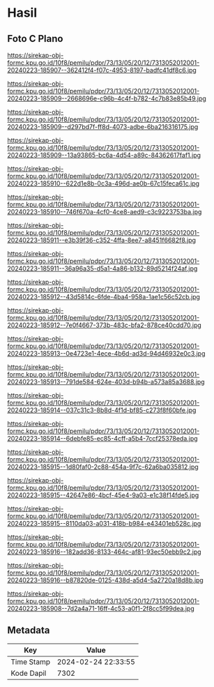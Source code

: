 # Hasil

## Foto C Plano

https://sirekap-obj-formc.kpu.go.id/10f8/pemilu/pdpr/73/13/05/20/12/7313052012001-20240223-185907--362412f4-f07c-4953-8197-badfc41df8c6.jpg

https://sirekap-obj-formc.kpu.go.id/10f8/pemilu/pdpr/73/13/05/20/12/7313052012001-20240223-185909--2668696e-c96b-4c4f-b782-4c7b83e85b49.jpg

https://sirekap-obj-formc.kpu.go.id/10f8/pemilu/pdpr/73/13/05/20/12/7313052012001-20240223-185909--d297bd7f-ff8d-4073-adbe-6ba216316175.jpg

https://sirekap-obj-formc.kpu.go.id/10f8/pemilu/pdpr/73/13/05/20/12/7313052012001-20240223-185909--13a93865-bc6a-4d54-a89c-84362617faf1.jpg

https://sirekap-obj-formc.kpu.go.id/10f8/pemilu/pdpr/73/13/05/20/12/7313052012001-20240223-185910--622d1e8b-0c3a-496d-ae0b-67c15feca61c.jpg

https://sirekap-obj-formc.kpu.go.id/10f8/pemilu/pdpr/73/13/05/20/12/7313052012001-20240223-185910--746f670a-4cf0-4ce8-aed9-c3c9223753ba.jpg

https://sirekap-obj-formc.kpu.go.id/10f8/pemilu/pdpr/73/13/05/20/12/7313052012001-20240223-185911--e3b39f36-c352-4ffa-8ee7-a8451f6682f8.jpg

https://sirekap-obj-formc.kpu.go.id/10f8/pemilu/pdpr/73/13/05/20/12/7313052012001-20240223-185911--36a96a35-d5a1-4a86-b132-89d5214f24af.jpg

https://sirekap-obj-formc.kpu.go.id/10f8/pemilu/pdpr/73/13/05/20/12/7313052012001-20240223-185912--43d5814c-6fde-4ba4-958a-1ae1c56c52cb.jpg

https://sirekap-obj-formc.kpu.go.id/10f8/pemilu/pdpr/73/13/05/20/12/7313052012001-20240223-185912--7e0f4667-373b-483c-bfa2-878ce40cdd70.jpg

https://sirekap-obj-formc.kpu.go.id/10f8/pemilu/pdpr/73/13/05/20/12/7313052012001-20240223-185913--0e4723e1-4ece-4b6d-ad3d-94d46932e0c3.jpg

https://sirekap-obj-formc.kpu.go.id/10f8/pemilu/pdpr/73/13/05/20/12/7313052012001-20240223-185913--791de584-624e-403d-b94b-a573a85a3688.jpg

https://sirekap-obj-formc.kpu.go.id/10f8/pemilu/pdpr/73/13/05/20/12/7313052012001-20240223-185914--037c31c3-8b8d-4f1d-bf85-c273f8f60bfe.jpg

https://sirekap-obj-formc.kpu.go.id/10f8/pemilu/pdpr/73/13/05/20/12/7313052012001-20240223-185914--6debfe85-ec85-4cff-a5b4-7ccf25378eda.jpg

https://sirekap-obj-formc.kpu.go.id/10f8/pemilu/pdpr/73/13/05/20/12/7313052012001-20240223-185915--1d80faf0-2c88-454a-9f7c-62a6ba035812.jpg

https://sirekap-obj-formc.kpu.go.id/10f8/pemilu/pdpr/73/13/05/20/12/7313052012001-20240223-185915--42647e86-4bcf-45e4-9a03-e1c38f14fde5.jpg

https://sirekap-obj-formc.kpu.go.id/10f8/pemilu/pdpr/73/13/05/20/12/7313052012001-20240223-185915--8110da03-a031-418b-b984-e43401eb528c.jpg

https://sirekap-obj-formc.kpu.go.id/10f8/pemilu/pdpr/73/13/05/20/12/7313052012001-20240223-185916--182add36-8133-464c-af81-93ec50ebb9c2.jpg

https://sirekap-obj-formc.kpu.go.id/10f8/pemilu/pdpr/73/13/05/20/12/7313052012001-20240223-185916--b87820de-0125-438d-a5d4-5a2720a18d8b.jpg

https://sirekap-obj-formc.kpu.go.id/10f8/pemilu/pdpr/73/13/05/20/12/7313052012001-20240223-185908--7d2a4a71-16ff-4c53-a0f1-2f8cc5f99dea.jpg


## Metadata

| Key        | Value               |
| ---------- | ------------------- |
| Time Stamp | 2024-02-24 22:33:55 |
| Kode Dapil | 7302                |



